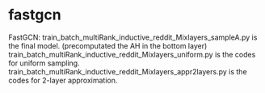 # fastgcn

FastGCN: 
train_batch_multiRank_inductive_reddit_Mixlayers_sampleA.py is the final model. (precomputated the AH in the bottom layer)
train_batch_multiRank_inductive_reddit_Mixlayers_uniform.py is the codes for uniform sampling.
train_batch_multiRank_inductive_reddit_Mixlayers_appr2layers.py is the codes for 2-layer approximation.
